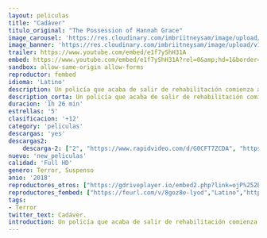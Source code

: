 ```yaml
---
layout: peliculas
title: "Cadáver"
titulo_original: "The Possession of Hannah Grace"
image_carousel: 'https://res.cloudinary.com/imbriitneysam/image/upload/v1545001619/cadaver-poster-min.jpg'
image_banner: 'https://res.cloudinary.com/imbriitneysam/image/upload/v1545001620/cadaver-banner-min.jpg'
trailer: https://www.youtube.com/embed/e1f7yShH31A
embed: https://www.youtube.com/embed/e1f7yShH31A?rel=0&amp;hd=1&border=0&wmode=opaque&enablejsapi=1&modestbranding=1&controls=1&showinfo=1
sandbox: allow-same-origin allow-forms
reproductor: fembed
idioma: 'Latino'
description: Un policía que acaba de salir de rehabilitación comienza a trabajar en una morgue del hospital de la ciudad. Poco a poco, irá descubriendo una serie de extraños y violentos sucesos causados por una entidad maligna que procede de uno de los cadáveres.
description_corta: Un policía que acaba de salir de rehabilitación comienza a trabajar en una morgue del hospital de la ciudad. Poco a poco, irá descubriendo una serie de extraños y violentos sucesos causados por una entidad maligna que procede de uno de los cadáveres.
duracion: '1h 26 min'
estrellas: '5'
clasificacion: '+12'
category: 'peliculas'
descargas: 'yes'
descargas2:
    descarga-2: ["2", "https://www.rapidvideo.com/d/G0CFT7ZCDA", "https://www.google.com/s2/favicons?domain=www.rapidvideo.com","RapidVideo","https://res.cloudinary.com/imbriitneysam/image/upload/v1541473684/mexico.png", "Latino", "Full HD"]
nuevo: 'new_peliculas'
calidad: 'Full HD'
genero: Terror, Suspenso
anio: '2018'
reproductores_otros: ["https://gdriveplayer.io/embed2.php?link=ojP%252BYt1nPEmbYoCPHFKavQLsbMINzZPEksHyrycCvDOug6VS2GEL7SUgVms0d%252B4EzMTJTopPZPioeZFHpmmMasLn3c%252F345v4rvOOvIQHo29xLmg%252BFl5g%252BChE7qRoAQP5H2hOz2HAIq%252BXmvFscqP6h5%252Fx4eHkUIAHcp0EhaUoD%252FRUsxUz2Yezrsm43pCMghiQuvhpJDCxU%252FPoRKY1FqgZQ1","Latino"]
reproductores_fembed: ["https://feurl.com/v/8goz8e-lyod","Latino","https://feurl.com/v/eno8emdr0o1","Latino","https://jplayer.club/v/w84xpsn2r2m23-3","Latino","https://pelispng.online/v/eno8xyyw091","Latino"]
tags:
- Terror
twitter_text: Cadáver.
introduction: Un policía que acaba de salir de rehabilitación comienza a trabajar en una morgue del hospital de la ciudad. Poco a poco, irá descubriendo una serie de extraños y violentos sucesos causados por una entidad maligna que procede de uno de los cadáveres.
---
```



 







